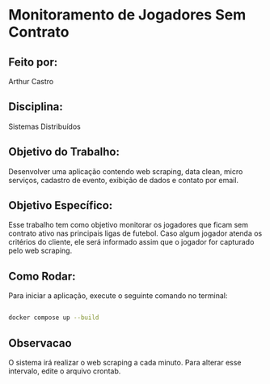 # Monitoramento de Jogadores Sem Contrato

## Feito por:
Arthur Castro

## Disciplina:
Sistemas Distribuídos

## Objetivo do Trabalho:
Desenvolver uma aplicação contendo web scraping, data clean, micro serviços, cadastro de evento, exibição de dados e contato por email.

## Objetivo Específico:
Esse trabalho tem como objetivo monitorar os jogadores que ficam sem contrato ativo nas principais ligas de futebol. Caso algum jogador atenda os critérios do cliente, ele será informado assim que o jogador for capturado pelo web scraping.

## Como Rodar:
Para iniciar a aplicação, execute o seguinte comando no terminal:

```bash

docker compose up --build 
```


## Observacao

O sistema irá realizar o web scraping a cada minuto. Para alterar esse intervalo, edite o arquivo crontab.
